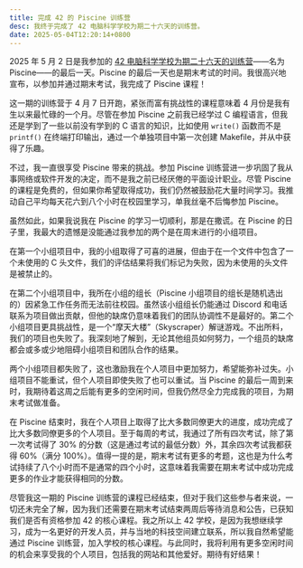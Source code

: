 ```yaml
---
title: 完成 42 的 Piscine 训练营
desc: 我终于完成了 42 电脑科学学校为期二十六天的训练营。
date: 2025-05-04T12:20:14+0800
---
```


2025 年 5 月 2 日是我参加的 [42 电脑科学学校为期二十六天的训练营](2025-04-13-42-piscine-first-week.md)——名为 Piscine——的最后一天。Piscine 的最后一天也是期末考试的时间。我很高兴地宣布，以参加并通过期末考试，我完成了 Piscine 课程！

这一期的训练营于 4 月 7 日开跑，紧张而富有挑战性的课程意味着 4 月份是我有生以来最忙碌的一个月。尽管在参加 Piscine 之前我已经学过 C 编程语言，但我还是学到了一些以前没有学到的 C 语言的知识，比如使用 `write()` 函数而不是 `printf()` 在终端打印输出，通过一个单独项目中第一次创建 Makefile，并从中获得了乐趣。

不过，我一直很享受 Piscine 带来的挑战。参加 Piscine 训练营进一步巩固了我从事网络或软件开发的决定，而不是我之前已经厌倦的平面设计职业。尽管 Piscine 的课程是免费的，但如果你希望取得成功，我们仍然被鼓励花大量时间学习。我推动自己平均每天花六到八个小时在校园里学习，单我丝毫不后悔参加 Piscine。

虽然如此，如果我说我在 Piscine 的学习一切顺利，那是在撒谎。在 Piscine 的日子里，我最大的遗憾是没能通过我参加的两个是在周末进行的小组项目。

在第一个小组项目中，我的小组取得了可喜的进展，但由于在一个文件中包含了一个未使用的 C 头文件，我们的评估结果将我们标记为失败，因为未使用的头文件是被禁止的。

在第二个小组项目中，我所在小组的组长（Piscine 小组项目的组长是随机选出的）因紧急工作任务而无法前往校园。虽然该小组组长仍能通过 Discord 和电话联系为项目做出贡献，但他的缺席仍意味着我们的团队协调性不是最好的。第二个小组项目更具挑战性，是一个“摩天大楼”（Skyscraper）解谜游戏。不出所料，我们的项目也失败了。我深刻地了解到，无论其他组员如何努力，一个组员的缺席都会或多或少地阻碍小组项目和团队合作的结果。

两个小组项目都失败了，这也激励我在个人项目中更加努力，希望能弥补过失。小组项目不能重试，但个人项目即使失败了也可以重试。当 Piscine 的最后一周到来时，我期待着这周之后能有更多的空闲时间，但我仍然尽全力完成我的项目，为期末考试做准备。

在 Piscine 结束时，我在个人项目上取得了比大多数同僚更大的进度，成功完成了比大多数同僚更多的个人项目。至于每周的考试，我通过了所有四次考试，除了第一次考试得了 30% 的分数（这是通过考试的最低分数）外，其余四次考试我都获得 60%（满分 100%）。值得一提的是，期末考试有更多的考题，这也是为什么考试持续了八个小时而不是通常的四个小时，这意味着我需要在期末考试中成功完成更多的作业才能获得相同的分数。

尽管我这一期的 Piscine 训练营的课程已经结束，但对于我们这些参与者来说，一切还未完全了解，因为我们还需要在期末考试结束两周后等待消息和公告，已获知我们是否有资格参加 42 的核心课程。我之所以上 42 学校，是因为我想继续学习，成为一名更好的开发人员，并与当地的科技空间建立联系，所以我自然希望能通过 Piscine 训练营，加入学校的核心课程。与此同时，我将利用有更多空闲时间的机会来享受我的个人项目，包括我的网站和其他爱好。期待有好结果！
